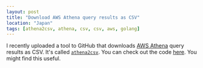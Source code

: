 ```yaml
---
layout: post
title: "Download AWS Athena query results as CSV"
location: "Japan"
tags: [athena2csv, athena, csv, csv, aws, golang]
---
```


I recently uploaded a tool to GitHub that downloads [AWS Athena](https://aws.amazon.com/athena/) query results as CSV. It's called [`athena2csv`](https://github.com/flowerinthenight/athena2csv). You can check out the code [here](https://github.com/flowerinthenight/athena2csv). You might find this useful.
